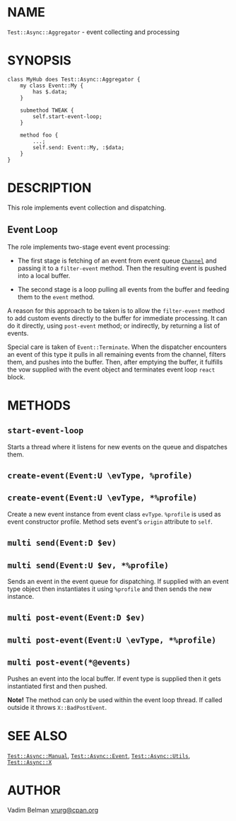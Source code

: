NAME
====

`Test::Async::Aggregator` - event collecting and processing

SYNOPSIS
========

    class MyHub does Test::Async::Aggregator {
        my class Event::My {
            has $.data;
        }

        submethod TWEAK {
            self.start-event-loop;
        }

        method foo {
            ...;
            self.send: Event::My, :$data;
        }
    }

DESCRIPTION
===========

This role implements event collection and dispatching.

Event Loop
----------

The role implements two-stage event event processing:

  * The first stage is fetching of an event from event queue [`Channel`](https://docs.raku.org/type/Channel) and passing it to a `filter-event` method. Then the resulting event is pushed into a local buffer.

  * The second stage is a loop pulling all events from the buffer and feeding them to the `event` method.

A reason for this approach to be taken is to allow the `filter-event` method to add custom events directly to the buffer for immediate processing. It can do it directly, using `post-event` method; or indirectly, by returning a list of events.

Special care is taken of `Event::Terminate`. When the dispatcher encounters an event of this type it pulls in all remaining events from the channel, filters them, and pushes into the buffer. Then, after emptying the buffer, it fulfills the vow supplied with the event object and terminates event loop `react` block.

METHODS
=======

`start-event-loop`
------------------

Starts a thread where it listens for new events on the queue and dispatches them.

`create-event(Event:U \evType, %profile)`
-----------------------------------------

`create-event(Event:U \evType, *%profile)`
------------------------------------------

Create a new event instance from event class `evType`. `%profile` is used as event constructor profile. Method sets event's `origin` attribute to `self`.

`multi send(Event:D $ev)`
-------------------------

`multi send(Event:U $ev, *%profile)`
------------------------------------

Sends an event in the event queue for dispatching. If supplied with an event type object then instantiates it using `%profile` and then sends the new instance.

`multi post-event(Event:D $ev)`
-------------------------------

`multi post-event(Event:U \evType, *%profile)`
----------------------------------------------

`multi post-event(*@events)`
----------------------------

Pushes an event into the local buffer. If event type is supplied then it gets instantiated first and then pushed.

**Note!** The method can only be used within the event loop thread. If called outside it throws `X::BadPostEvent`.

SEE ALSO
========

[`Test::Async::Manual`](https://github.com/vrurg/raku-Test-Async/blob/v0.1.3/docs/md/Test/Async/Manual.md), [`Test::Async::Event`](https://github.com/vrurg/raku-Test-Async/blob/v0.1.3/docs/md/Test/Async/Event.md), [`Test::Async::Utils`](https://github.com/vrurg/raku-Test-Async/blob/v0.1.3/docs/md/Test/Async/Utils.md), [`Test::Async::X`](https://github.com/vrurg/raku-Test-Async/blob/v0.1.3/docs/md/Test/Async/X.md)

AUTHOR
======

Vadim Belman <vrurg@cpan.org>

